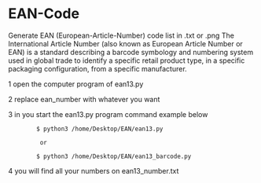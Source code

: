 # EAN-Code

Generate EAN (European-Article-Number) code list in .txt or .png 
The International Article Number (also known as European Article Number or EAN)
is a standard describing a barcode symbology and numbering system used in global trade
to identify a specific retail product type, in a specific packaging configuration,
from a specific manufacturer. 


1 open the computer program of ean13.py

2 replace ean_number with whatever you want

3 in you start the ean13.py program
    command example below
            
            $ python3 /home/Desktop/EAN/ean13.py

             or
            
            $ python3 /home/Desktop/EAN/ean13_barcode.py

            
4 you will find all your numbers on ean13_number.txt 
